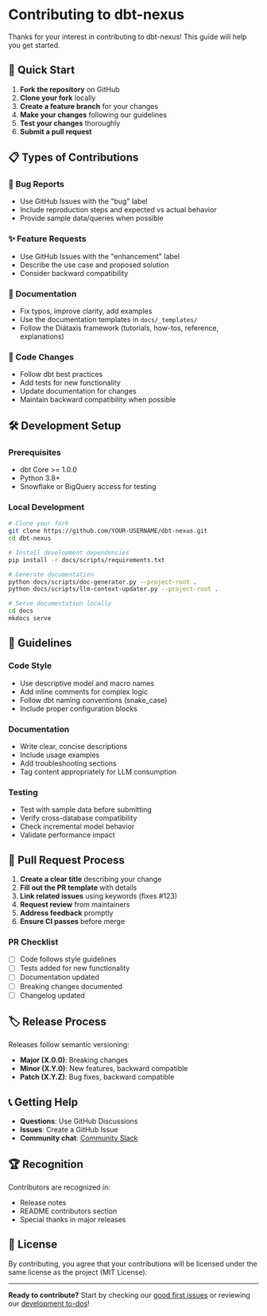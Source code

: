 # Contributing to dbt-nexus

Thanks for your interest in contributing to dbt-nexus! This guide will help you
get started.

## 🚀 Quick Start

1. **Fork the repository** on GitHub
2. **Clone your fork** locally
3. **Create a feature branch** for your changes
4. **Make your changes** following our guidelines
5. **Test your changes** thoroughly
6. **Submit a pull request**

## 📋 Types of Contributions

### 🐛 Bug Reports

- Use GitHub Issues with the "bug" label
- Include reproduction steps and expected vs actual behavior
- Provide sample data/queries when possible

### ✨ Feature Requests

- Use GitHub Issues with the "enhancement" label
- Describe the use case and proposed solution
- Consider backward compatibility

### 📖 Documentation

- Fix typos, improve clarity, add examples
- Use the documentation templates in `docs/_templates/`
- Follow the Diátaxis framework (tutorials, how-tos, reference, explanations)

### 🔧 Code Changes

- Follow dbt best practices
- Add tests for new functionality
- Update documentation for changes
- Maintain backward compatibility when possible

## 🛠️ Development Setup

### Prerequisites

- dbt Core >= 1.0.0
- Python 3.8+
- Snowflake or BigQuery access for testing

### Local Development

```bash
# Clone your fork
git clone https://github.com/YOUR-USERNAME/dbt-nexus.git
cd dbt-nexus

# Install development dependencies
pip install -r docs/scripts/requirements.txt

# Generate documentation
python docs/scripts/doc-generator.py --project-root .
python docs/scripts/llm-context-updater.py --project-root .

# Serve documentation locally
cd docs
mkdocs serve
```

## 📐 Guidelines

### Code Style

- Use descriptive model and macro names
- Add inline comments for complex logic
- Follow dbt naming conventions (snake_case)
- Include proper configuration blocks

### Documentation

- Write clear, concise descriptions
- Include usage examples
- Add troubleshooting sections
- Tag content appropriately for LLM consumption

### Testing

- Test with sample data before submitting
- Verify cross-database compatibility
- Check incremental model behavior
- Validate performance impact

## 🔄 Pull Request Process

1. **Create a clear title** describing your change
2. **Fill out the PR template** with details
3. **Link related issues** using keywords (fixes #123)
4. **Request review** from maintainers
5. **Address feedback** promptly
6. **Ensure CI passes** before merge

### PR Checklist

- [ ] Code follows style guidelines
- [ ] Tests added for new functionality
- [ ] Documentation updated
- [ ] Breaking changes documented
- [ ] Changelog updated

## 🏷️ Release Process

Releases follow semantic versioning:

- **Major (X.0.0)**: Breaking changes
- **Minor (X.Y.0)**: New features, backward compatible
- **Patch (X.Y.Z)**: Bug fixes, backward compatible

## 📞 Getting Help

- **Questions**: Use GitHub Discussions
- **Issues**: Create a GitHub Issue
- **Community chat**: [Community Slack](https://your-workspace.slack.com)

## 🏆 Recognition

Contributors are recognized in:

- Release notes
- README contributors section
- Special thanks in major releases

## 📄 License

By contributing, you agree that your contributions will be licensed under the
same license as the project (MIT License).

---

**Ready to contribute?** Start by checking our
[good first issues](https://github.com/sliderule-analytics/dbt-nexus/labels/good%20first%20issue)
or reviewing our [development to-dos](docs/to-dos/index.md)!
